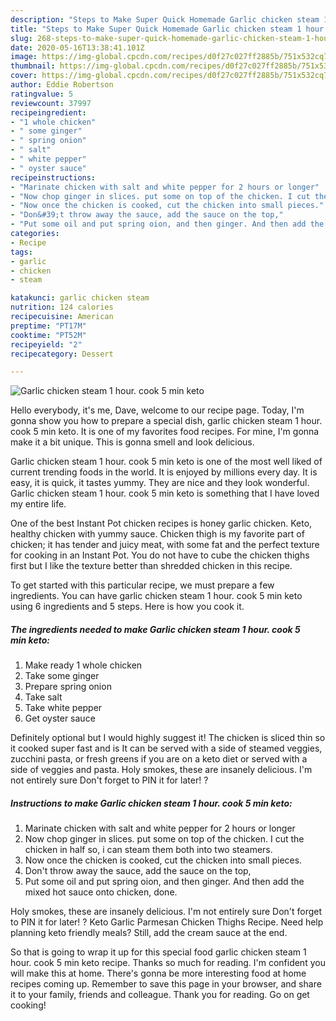```yaml
---
description: "Steps to Make Super Quick Homemade Garlic chicken steam 1 hour. cook 5 min keto"
title: "Steps to Make Super Quick Homemade Garlic chicken steam 1 hour. cook 5 min keto"
slug: 268-steps-to-make-super-quick-homemade-garlic-chicken-steam-1-hour-cook-5-min-keto
date: 2020-05-16T13:38:41.101Z
image: https://img-global.cpcdn.com/recipes/d0f27c027ff2885b/751x532cq70/garlic-chicken-steam-1-hour-cook-5-min-keto-recipe-main-photo.jpg
thumbnail: https://img-global.cpcdn.com/recipes/d0f27c027ff2885b/751x532cq70/garlic-chicken-steam-1-hour-cook-5-min-keto-recipe-main-photo.jpg
cover: https://img-global.cpcdn.com/recipes/d0f27c027ff2885b/751x532cq70/garlic-chicken-steam-1-hour-cook-5-min-keto-recipe-main-photo.jpg
author: Eddie Robertson
ratingvalue: 5
reviewcount: 37997
recipeingredient:
- "1 whole chicken"
- " some ginger"
- " spring onion"
- " salt"
- " white pepper"
- " oyster sauce"
recipeinstructions:
- "Marinate chicken with salt and white pepper for 2 hours or longer"
- "Now chop ginger in slices. put some on top of the chicken. I cut the chicken in half so, i can steam them both into two steamers."
- "Now once the chicken is cooked, cut the chicken into small pieces."
- "Don&#39;t throw away the sauce, add the sauce on the top,"
- "Put some oil and put spring oion, and then ginger. And then add the mixed hot sauce onto chicken, done."
categories:
- Recipe
tags:
- garlic
- chicken
- steam

katakunci: garlic chicken steam 
nutrition: 124 calories
recipecuisine: American
preptime: "PT17M"
cooktime: "PT52M"
recipeyield: "2"
recipecategory: Dessert

---
```



![Garlic chicken steam 1 hour. cook 5 min keto](https://img-global.cpcdn.com/recipes/d0f27c027ff2885b/751x532cq70/garlic-chicken-steam-1-hour-cook-5-min-keto-recipe-main-photo.jpg)

Hello everybody, it's me, Dave, welcome to our recipe page. Today, I'm gonna show you how to prepare a special dish, garlic chicken steam 1 hour. cook 5 min keto. It is one of my favorites food recipes. For mine, I'm gonna make it a bit unique. This is gonna smell and look delicious.

Garlic chicken steam 1 hour. cook 5 min keto is one of the most well liked of current trending foods in the world. It is enjoyed by millions every day. It is easy, it is quick, it tastes yummy. They are nice and they look wonderful. Garlic chicken steam 1 hour. cook 5 min keto is something that I have loved my entire life.

One of the best Instant Pot chicken recipes is honey garlic chicken. Keto, healthy chicken with yummy sauce. Chicken thigh is my favorite part of chicken; it has tender and juicy meat, with some fat and the perfect texture for cooking in an Instant Pot. You do not have to cube the chicken thighs first but I like the texture better than shredded chicken in this recipe.


To get started with this particular recipe, we must prepare a few ingredients. You can have garlic chicken steam 1 hour. cook 5 min keto using 6 ingredients and 5 steps. Here is how you cook it.

<!--inarticleads1-->

##### The ingredients needed to make Garlic chicken steam 1 hour. cook 5 min keto:

1. Make ready 1 whole chicken
1. Take  some ginger
1. Prepare  spring onion
1. Take  salt
1. Take  white pepper
1. Get  oyster sauce


Definitely optional but I would highly suggest it! The chicken is sliced thin so it cooked super fast and is It can be served with a side of steamed veggies, zucchini pasta, or fresh greens if you are on a keto diet or served with a side of veggies and pasta. Holy smokes, these are insanely delicious. I&#39;m not entirely sure Don&#39;t forget to PIN it for later! ? 

<!--inarticleads2-->

##### Instructions to make Garlic chicken steam 1 hour. cook 5 min keto:

1. Marinate chicken with salt and white pepper for 2 hours or longer
1. Now chop ginger in slices. put some on top of the chicken. I cut the chicken in half so, i can steam them both into two steamers.
1. Now once the chicken is cooked, cut the chicken into small pieces.
1. Don&#39;t throw away the sauce, add the sauce on the top,
1. Put some oil and put spring oion, and then ginger. And then add the mixed hot sauce onto chicken, done.


Holy smokes, these are insanely delicious. I&#39;m not entirely sure Don&#39;t forget to PIN it for later! ? Keto Garlic Parmesan Chicken Thighs Recipe. Need help planning keto friendly meals? Still, add the cream sauce at the end. 

So that is going to wrap it up for this special food garlic chicken steam 1 hour. cook 5 min keto recipe. Thanks so much for reading. I'm confident you will make this at home. There's gonna be more interesting food at home recipes coming up. Remember to save this page in your browser, and share it to your family, friends and colleague. Thank you for reading. Go on get cooking!
